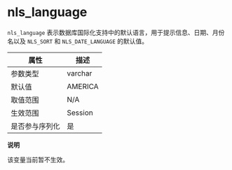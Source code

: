 nls_language 
=================================

`nls_language` 表示数据库国际化支持中的默认语言，用于提示信息、日期、月份名以及 `NLS_SORT` 和 `NLS_DATE_LANGUAGE` 的默认值。


| **属性**  | **描述**  |
|---------|---------|
| 参数类型    | varchar |
| 默认值     | AMERICA |
| 取值范围    | N/A     |
| 生效范围    | Session |
| 是否参与序列化 | 是       |


**说明**



该变量当前暂不生效。

